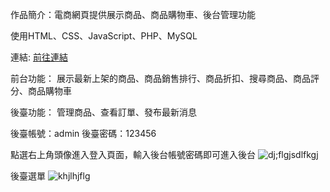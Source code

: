作品簡介：電商網頁提供展示商品、商品購物車、後台管理功能

使用HTML、CSS、JavaScript、PHP、MySQL

連結: <a href="http://digital112-1-11.42web.io/" target="_blank" rel="noreferrer noopenner">前往連結</a>

前台功能：
展示最新上架的商品、商品銷售排行、商品折扣、搜尋商品、商品評分、商品購物車

後臺功能：
管理商品、查看訂單、發布最新消息

後臺帳號：admin
後臺密碼：123456




點選右上角頭像進入登入頁面，輸入後台帳號密碼即可進入後台
![dj;flgjsdlfkgj](https://github.com/f9471206/gamebox-porject/assets/143894971/41d5ac39-2e26-4e73-b28f-b49effd2d649)

後臺選單
![khjlhjflg](https://github.com/f9471206/gamebox-porject/assets/143894971/50d16c54-c9fb-477a-82c8-9ca45afce739)




